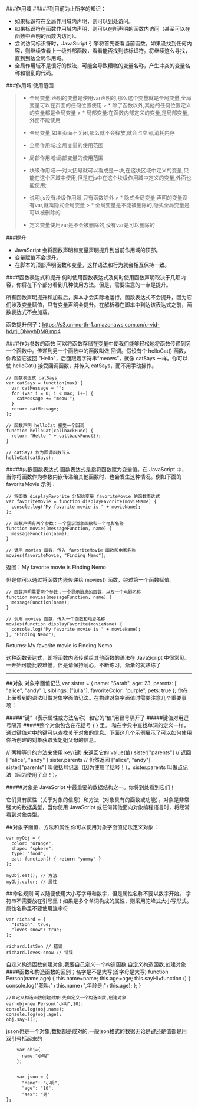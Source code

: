 
   ###作用域
#####到目前为止所学的知识：
- 如果标识符在全局作用域内声明，则可以到处访问。
- 如果标识符在函数作用域内声明，则可以在所声明的函数内访问（甚至可以在函数中声明的函数内访问）。
 - 尝试访问标识符时，JavaScript 引擎将首先查看当前函数。如果没找到任何内容，则继续查看上一级外部函数，看看能否找到该标识符。将继续这么寻找，直到到达全局作用域。
- 全局作用域不是很好的做法，可能会导致糟糕的变量名称，产生冲突的变量名称和很乱的代码。

###作用域:使用范围
   
  >  * 全局变量:声明的变量是使用var声明的,那么这个变量就是全局变量,全局变量可以在页面的任何位置使用
    > * 除了函数以外,其他的任何位置定义的变量都是全局变量
    > * 局部变量:在函数内部定义的变量,是局部变量,外面不能使用
   >  * 全局变量,如果页面不关闭,那么就不会释放,就会占空间,消耗内存
 >
  >   * 全局作用域:全局变量的使用范围
  >   * 局部作用域:局部变量的使用范围
 >
  >   * 块级作用域:一对大括号就可以看成是一块,在这块区域中定义的变量,只能在这个区域中使用,但是在js中在这个块级作用域中定义的变量,外面也能使用;
  >   * 说明:js没有块级作用域,只有函数除外
    > * 隐式全局变量:声明的变量没有var,就叫隐式全局变量
    > * 全局变量是不能被删除的,隐式全局变量是可以被删除的
   >  * 定义变量使用var是不会被删除的,没有var是可以删除的

    

###提升
- JavaScript 会将函数声明和变量声明提升到当前作用域的顶部。
- 变量赋值不会提升。
- 在脚本的顶部声明函数和变量，这样语法和行为就会相互保持一致。

####函数表达式和提升
何时使用函数表达式及何时使用函数声明取决于几项内容，你将在下个部分看到几种使用方法。但是，需要注意的一点是提升。

所有函数声明提升和加载后，脚本才会实际地运行。函数表达式不会提升，因为它们涉及变量赋值，只有变量声明会提升。在解析器在脚本中到达该表达式之前，函数表达式不会加载。

函数提升例子：https://s3.cn-north-1.amazonaws.com.cn/u-vid-hd/tjLDNvyhDM8.mp4

####作为参数的函数
可以将函数存储在变量中使我们能够轻松地将函数传递到另一个函数中。传递到另一个函数中的函数叫做 回调。假设有个 helloCat() 函数，你希望它返回 "Hello"，后面跟着字符串“meows”，就像 catSays 一样。你可以使 helloCat() 接受回调函数，并传入 catSays，而不用手动操作。
```
// 函数表达式 catSays
var catSays = function(max) {
  var catMessage = "";
  for (var i = 0; i < max; i++) {
    catMessage += "meow ";
  }
  return catMessage;
};

// 函数声明 helloCat 接受一个回调
function helloCat(callbackFunc) {
  return "Hello " + callbackFunc(3);
}

// catSays 作为回调函数传入
helloCat(catSays);
```

#####内嵌函数表达式
函数表达式是指将函数赋为变量值。在 JavaScript 中，当你将函数作为参数内嵌传递给其他函数时，也会发生这种情况。例如下面的 favoriteMovie 示例：
```
// 将函数 displayFavorite 分配给变量 favoriteMovie 的函数表达式
var favoriteMovie = function displayFavorite(movieName) {
  console.log("My favorite movie is " + movieName);
};

// 函数声明有两个参数：一个显示消息函数和一个电影名称
function movies(messageFunction, name) {
  messageFunction(name);
}

// 调用 movies 函数，传入 favoriteMovie 函数和电影名称
movies(favoriteMovie, "Finding Nemo");
```
返回：My favorite movie is Finding Nemo

但是你可以通过将函数内嵌传递给 movies() 函数，绕过第一个函数赋值。
```
// 函数声明需要两个参数：一个显示消息的函数，以及一个电影名称
function movies(messageFunction, name) {
  messageFunction(name);
}

// 调用 movies 函数，传入一个函数和电影名称
movies(function displayFavorite(movieName) {
  console.log("My favorite movie is " + movieName);
}, "Finding Nemo");
```
Returns: My favorite movie is Finding Nemo

这种函数表达式，即将函数内嵌传递给其他函数的语法在 JavaScript 中很常见。一开始可能比较难懂，但是请保持耐心，不断练习，渐渐的就熟练了

---

##对象
对象字面值记法
var sister = {
  name: "Sarah", 
  age: 23,
  parents: [ "alice", "andy" ],
  siblings: ["julia"],
  favoriteColor: "purple",
  pets: true
};
你在上面看到的语法叫做对象字面值记法。在构建对象字面值时需要注意几个重要事项：

#####“键”（表示属性或方法名称）和它的“值”用冒号隔开了
#####键值对用逗号隔开
#####整个对象包含在花括号 { } 里。
和在字典中查找单词的定义一样，通过键值对中的键可以查找关于对象的信息。下面这几个示例展示了可以如何使用你所创建的对象获取我姐姐父母的信息。

// 两种等价的方法来使用 key(键) 来返回它的 value(值)
sister["parents"] // 返回 [ "alice", "andy" ]
sister.parents // 仍然返回 ["alice", "andy"]
sister["parents"] 叫做括号记法（因为使用了括号！），sister.parents 叫做点记法（因为使用了点！）。



#####对象是 JavaScript 中最重要的数据结构之一。你将到处看到它们！

它们具有属性（关于对象的信息）和方法（对象具有的函数或功能）。对象是非常强大的数据类型，当你使用 JavaScript 或任何其他面向对象编程语言时，将经常看到对象类型。

##对象字面值、方法和属性
你可以使用对象字面值记法定义对象：
```
var myObj = { 
  color: "orange",
  shape: "sphere",
  type: "food",
  eat: function() { return "yummy" }
};

myObj.eat(); // 方法
myObj.color; // 属性
```
##命名规则
可以随便使用大小写字母和数字，但是属性名称不要以数字开始。 字符串不需要放在引号里！如果是多个单词构成的属性，则采用驼峰式大小写形式。 属性名称里不要使用连字符
```
var richard = {
  "1stSon": true;
  "loves-snow": true;
};

richard.1stSon // 错误
richard.loves-snow // 错误
```

自定义构造函数创建对象,我要自己定义一个构造函数,自定义构造函数,创建对象
 ####函数和构造函数的区别；名字是不是大写(首字母是大写)
    function Person(name,age) {
      this.name=name;
      this.age=age;
      this.sayHi=function () {
        console.log("我叫:"+this.name+",年龄是:"+this.age);
      };
    }

    //自定义构造函数创建对象:先自定义一个构造函数,创建对象
    var obj=new Person("小明",10);
    console.log(obj.name);
    console.log(obj.age);
    obj.sayHi();

jsson也是一个对象,数据都是成对的,一般json格式的数据无论是键还是值都是用双引号括起来的

        var obj={
          name:"小明"
        };
      

        var json = {
          "name": "小明",
          "age": "10",
          "sex": "男"
    };
